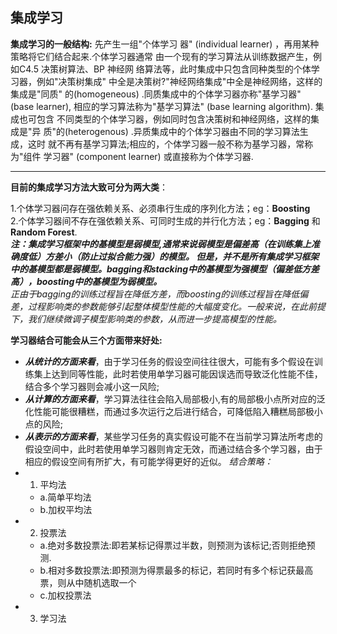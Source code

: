 ## 集成学习  
**集成学习的一般结构:**  先产生一组"个体学习
器" (individual learner) ，再用某种策略将它们结合起来.个体学习器通常
由一个现有的学习算法从训练数据产生，例如C4.5 决策树算法、BP 神经网
络算法等，此时集成中只包含同种类型的个体学习器，例如"决策树集成"
中全是决策树?"神经网络集成"中全是神经网络，这样的集成是"同质"
的(homogeneous) .同质集成中的个体学习器亦称"基学习器" (base learner),
相应的学习算法称为"基学习算法" (base learning algorithm). 集成也可包含
不同类型的个体学习器，例如同时包含决策树和神经网络，这样的集成是"异
质"的(heterogenous) .异质集成中的个体学习器由不同的学习算法生成，这时
就不再有基学习算法;相应的，个体学习器一般不称为基学习器，常称为"组件
学习器" (component learner) 或直接称为个体学习器.  

***
**目前的集成学习方法大致可分为两大类**：  

1.个体学习器问存在强依赖关系、必须串行生成的序列化方法；eg：**Boosting**  
2.个体学习器间不存在强依赖关系、可同时生成的并行化方法；eg：**Bagging** 和**Random Forest**.  
***注：集成学习框架中的基模型是弱模型,通常来说弱模型是偏差高（在训练集上准确度低）方差小（防止过拟合能力强）的模型。
但是，并不是所有集成学习框架中的基模型都是弱模型。bagging和stacking中的基模型为强模型（偏差低方差高），boosting中的基模型为弱模型。***  
*正由于bagging的训练过程旨在降低方差，而boosting的训练过程旨在降低偏差，过程影响类的参数能够引起整体模型性能的大幅度变化。一般来说，在此前提下，我们继续微调子模型影响类的参数，从而进一步提高模型的性能。*

**学习器结合可能会从三个方面带来好处:**
+ ***从统计的方面来看***，由于学习任务的假设空间往往很大，可能有多个假设在训练集上达到同等性能，此时若使用单学习器可能因误选而导致泛化性能不佳，结合多个学习器则会减小这一风险;
+ ***从计算的方面来看***，学习算法往往会陷入局部极小,有的局部极小点所对应的泛化性能可能很糟糕，而通过多次运行之后进行结合，可降低陷入糟糕局部极小点的风险;
+ ***从表示的方面来看***，某些学习任务的真实假设可能不在当前学习算法所考虑的假设空间中，此时若使用单学习器则肯定无效，而通过结合多个学习器，由于相应的假设空间有所扩大，有可能学得更好的近似。
*结合策略：*
+ 1. 平均法
  + a.简单平均法
  + b.加权平均法
+ 2. 投票法
  + a.绝对多数投票法:即若某标记得票过半数，则预测为该标记;否则拒绝预测.
  + b.相对多数投票法:即预测为得票最多的标记，若同时有多个标记获最高票，则从中随机选取一个
  + c.加权投票法
+ 3. 学习法
  
  
